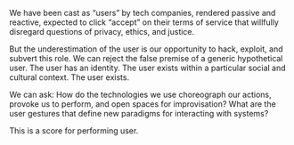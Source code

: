We have been cast as “users” by tech companies, rendered passive and reactive, expected to click “accept” on their terms of service that willfully disregard questions of privacy, ethics, and justice. 

But the underestimation of the user is our opportunity to hack, exploit, and subvert this role. We can reject the false premise of a generic hypothetical user. The user has an identity. The user exists within a particular social and cultural context. The user exists.

We can ask: How do the technologies we use choreograph our actions, provoke us to perform, and open spaces for improvisation? What are the user gestures that define new paradigms for interacting with systems?

This is a score for performing user.
